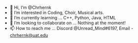 - 👋 Hi, I’m @Chrhernk
- 👀 I’m interested in Coding, Choir, Musical arts.
- 🌱 I’m currently learning ... C++, Python, Java, HTML
- 💞️ I’m looking to collaborate on ... Nothing at the moment!
- 📫 How to reach me ... Discord @Unread_Mind#6197, Email - chrhernk@uat.edu

<!---
Chrhernk/Chrhernk is a ✨ special ✨ repository because its `README.md` (this file) appears on your GitHub profile.
You can click the Preview link to take a look at your changes.
--->
